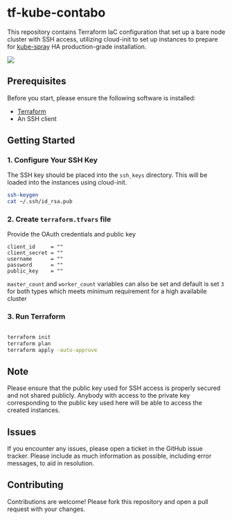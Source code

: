 # tf-kube-contabo

This repository contains Terraform IaC configuration that set up a bare node cluster with SSH access, utilizing cloud-init to set up instances to prepare for [kube-spray](https://kubespray.io/) HA production-grade installation.

![](https://cdn.knoji.com/images/logo/contabo.jpg?aspect=center&snap=false&width=500&height=250)

## Prerequisites

Before you start, please ensure the following software is installed:

- [Terraform](https://www.terraform.io/downloads.html)
- An SSH client

## Getting Started

### 1. Configure Your SSH Key

The SSH key should be placed into the `ssh_keys` directory. This will be loaded into the instances using cloud-init.

```bash
ssh-keygen
cat ~/.ssh/id_rsa.pub
```

### 2. Create `terraform.tfvars` file

Provide the OAuth credentials and public key
   
```init
client_id     = ""
client_secret = ""
username      = ""
password      = ""
public_key    = ""
```
`master_count` and `worker_count` variables can also be set and default is set `3` for both types which meets minimum requirement for a high availabile cluster

### 3. Run Terraform

```bash

terraform init
terraform plan
terraform apply -auto-approve
```

## Note
Please ensure that the public key used for SSH access is properly secured and not shared publicly. Anybody with access to the private key corresponding to the public key used here will be able to access the created instances.

## Issues
If you encounter any issues, please open a ticket in the GitHub issue tracker. Please include as much information as possible, including error messages, to aid in resolution.

## Contributing
Contributions are welcome! Please fork this repository and open a pull request with your changes.
